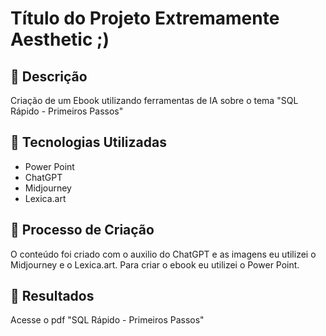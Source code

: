# Título do Projeto Extremamente Aesthetic ;)

## 📒 Descrição
Criação de um Ebook utilizando ferramentas de IA sobre o tema "SQL Rápido - Primeiros Passos"

## 🤖 Tecnologias Utilizadas
- Power Point
- ChatGPT
- Midjourney
- Lexica.art

## 🧐 Processo de Criação
O conteúdo foi criado com o auxilio do ChatGPT e as imagens eu utilizei o Midjourney e o Lexica.art. 
Para criar o ebook eu utilizei o Power Point.

## 🚀 Resultados
Acesse o pdf "SQL Rápido - Primeiros Passos"

